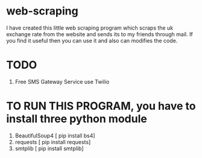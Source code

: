 # web-scraping
I have created this little web scraping program which scraps the uk exchange rate from the website and sends its to my friends through mail.
If you find it useful then you can use it and also can modifies the code.

# TODO
1. Free SMS Gateway Service use Twilio

# TO RUN THIS PROGRAM, you have to install three python module
1. BeautifulSoup4   [ pip install bs4]
2. requests         [ pip install requests]
3. smtplib          [ pip install smtplib]

